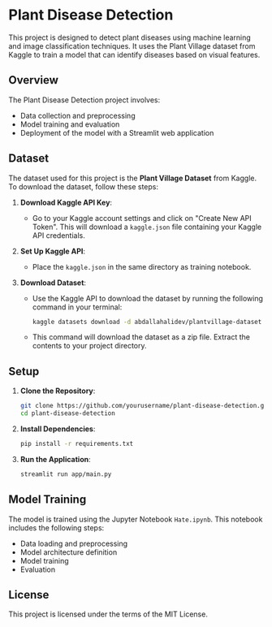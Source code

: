# Plant Disease Detection

This project is designed to detect plant diseases using machine learning and image classification techniques. It uses the Plant Village dataset from Kaggle to train a model that can identify diseases based on visual features.

## Overview

The Plant Disease Detection project involves:
- Data collection and preprocessing
- Model training and evaluation
- Deployment of the model with a Streamlit web application

## Dataset

The dataset used for this project is the **Plant Village Dataset** from Kaggle. To download the dataset, follow these steps:

1. **Download Kaggle API Key**:
   - Go to your Kaggle account settings and click on "Create New API Token". This will download a `kaggle.json` file containing your Kaggle API credentials.

2. **Set Up Kaggle API**:
   - Place the `kaggle.json` in the same directory as training notebook.

3. **Download Dataset**:
   - Use the Kaggle API to download the dataset by running the following command in your terminal:
     ```sh
     kaggle datasets download -d abdallahalidev/plantvillage-dataset
     ```

   - This command will download the dataset as a zip file. Extract the contents to your project directory.

## Setup

1. **Clone the Repository**:
   ```sh
   git clone https://github.com/yourusername/plant-disease-detection.git
   cd plant-disease-detection

2. **Install Dependencies**:
   ```sh
   pip install -r requirements.txt

2. **Run the Application**:
   ```sh
   streamlit run app/main.py

## Model Training

The model is trained using the Jupyter Notebook `Hate.ipynb`. This notebook includes the following steps:

- Data loading and preprocessing
- Model architecture definition
- Model training
- Evaluation

## License

This project is licensed under the terms of the MIT License.

